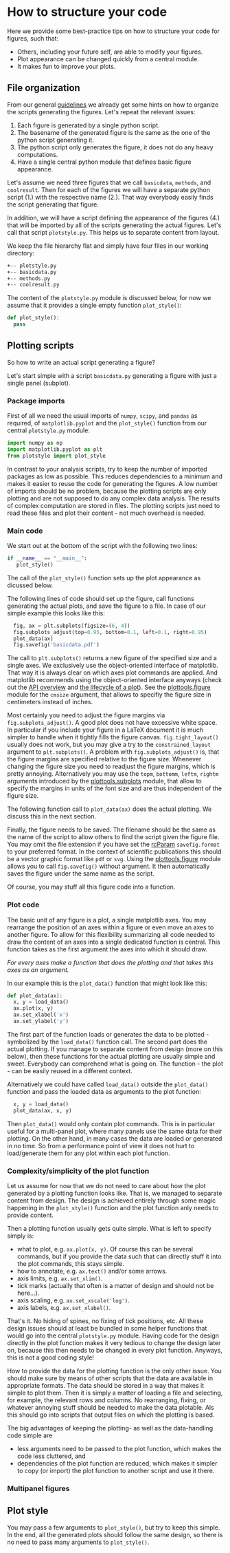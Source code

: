 # How to structure your code

Here we provide some best-practice tips on how to structure your code
for figures, such that:

- Others, including your future self, are able to modify your figures.
- Plot appearance can be changed quickly from a central module.
- It makes fun to improve your plots.


## File organization

From our general [guidelines](guide.md) we already get some hints on
how to organize the scripts generating the figures. Let's repeat the
relevant issues:

1. Each figure is generated by a single python script.
2. The basename of the generated figure is the same as the one of the python script generating it.
3. The python script only generates the figure, it does not do any heavy computations.
4. Have a single central python module that defines basic figure appearance.

Let's assume we need three figures that we call `basicdata`,
`methods`, and `coolresult`.  Then for each of the figures we will
have a separate python script (1.)  with the respective name (2.).
That way everybody easily finds the script generating that figure.

In addition, we will have a script defining the appearance of the
figures (4.) that will be imported by all of the scripts generating
the actual figures. Let's call that script `plotstyle.py`. This helps
us to separate content from layout.

We keep the file hierarchy flat and simply have four files in our
working directory:
```  txt
+-- plotstyle.py
+-- basicdata.py
+-- methods.py
+-- coolresult.py
```

The content of the `plotstyle.py` module is discussed below, for now we
assume that it provides a single empty function `plot_style()`:
```py
def plot_style():
  pass
```


## Plotting scripts

So how to write an actual script generating a figure?

Let's start simple with a script `basicdata.py` generating a figure
with just a single panel (subplot).


### Package imports

First of all we need the usual imports of `numpy`, `scipy`, and `pandas` as
required, of `matplotlib.pyplot` and the `plot_style()` function
from our central `plotstyle.py` module:
```py
import numpy as np
import matplotlib.pyplot as plt
from plotstyle import plot_style
```

In contrast to your analysis scripts, try to keep the number of
imported packages as low as possible. This reduces dependencies to a
minimum and makes it easier to reuse the code for generating the
figures. A low number of imports should be no problem, because the
plotting scripts are only plotting and are not supposed to do any
complex data analysis.  The results of complex computation are stored
in files. The plotting scripts just need to read these files and plot
their content - not much overhead is needed.


### Main code

We start out at the bottom of the script with the
following two lines:
```py
if __name__ == "__main__":
   plot_style()
```
The call of the `plot_style()` function sets up the plot
appearance as dicussed below.

The following lines of code should set up the figure, call functions
generating the actual plots, and save the figure to a file. In case of
our simple example this looks like this:
```py
  fig, ax = plt.subplots(figsize=(6, 4))
  fig.subplots_adjust(top=0.95, bottom=0.1, left=0.1, right=0.95)
  plot_data(ax)
  fig.savefig('basicdata.pdf')
```

The call to `plt.subplots()` returns a new figure of the specified
size and a single axes. We exclusively use the object-oriented
interface of matplotlib. That way it is always clear on which axes
plot commands are applied. And matplotlib recommends using the
object-oriented interface anyways (check out the [API
overview](https://matplotlib.org/stable/api/index.html) and [the
lifecycle of a
plot](https://matplotlib.org/stable/tutorials/introductory/lifecycle.html)).
See the [plottools.figure](figure.md#figure-size) module for the `cmsize`
argument, that allows to specifiy the figure size in centimeters
instead of inches.

Most certainly you need to adjust the figure margins via
`fig.subplots_adjust()`. A good plot does not have excessive white
space. In particular if you include your figure in a LaTeX document it
is much simpler to handle when it tightly fills the figure
canvas. `fig.tight_layout()` usually does not work, but you may give a
try to the `constrained_layout` argument to `plt.subplots()`. A
problem with `fig.subplots_adjust()` is, that the figure margins are
specified relative to the figure size. Whenever changing the figure
size you need to readjust the figure margins, which is pretty
annoying. Alternatively you may use the `topm`, `bottomm`, `leftm`,
`rightm` arguments introduced by the
[plottools.subplots](subplots.md#figure-margins) module, that allow to
specify the margins in units of the font size and are thus independent
of the figure size.

The following function call to `plot_data(ax)` does the actual
plotting. We discuss this in the next section.

Finally, the figure needs to be saved. The filename should be the same
as the name of the script to allow others to find the script given the
figure file. You may omit the file extension if you have set the
[rcParam](https://matplotlib.org/stable/tutorials/introductory/customizing.html)
`savefig.format` to your preferred format. In the context of
scientific publications this should be a vector graphic format like
`pdf` or `svg`. Using the
[plottools.figure](figure.md#default-file-name) module allows you to
call `fig.savefig()` without argument. It then automatically saves the
figure under the same name as the script.

Of course, you may stuff all this figure code into a function.


### Plot code

The basic unit of any figure is a plot, a single matplotlib axes.  You
may rearrange the position of an axes within a figure or even move an
axes to another figure. To allow for this flexibility summarizing all
code needed to draw the content of an axes into a single dedicated
function is central. This function takes as the first argument the
axes into which it should draw.

*For every axes make a function that does the plotting and that takes
 this axes as an argument.*

In our example this is the `plot_data()` function that might look
like this:
```py
def plot_data(ax):
  x, y = load_data()
  ax.plot(x, y)
  ax.set_xlabel('x')
  ax.set_ylabel('y')
```
The first part of the function loads or generates the data to be
plotted - symbolized by the `load_data()` function call.  The second
part does the actual plotting. If you manage to separate content from
design (more on this below), then these functions for the actual
plotting are usually simple and sweet. Everybody can comprehend what
is going on. The function - the plot - can be easily reused in a
different context.

Alternatively we could have called `load_data()` outside the
`plot_data()` function and pass the loaded data as arguments to the
plot function:
```py
  x, y = load_data()
  plot_data(ax, x, y)
```
Then `plot_data()` would only contain plot commands. This is in
particular useful for a multi-panel plot, where many panels use the
same data for their plotting.  On the other hand, in many cases the
data are loaded or generated in no time. So from a performance point
of view it does not hurt to load/generate them for any plot within
each plot function.


### Complexity/simplicity of the plot function

Let us assume for now that we do not need to care about how the plot
generated by a plotting function looks like. That is, we managed to
separate content from design. The design is achieved entirely through
some magic happening in the `plot_style()` function and the plot
function anly needs to provide content.

Then a plotting function usually gets quite simple. What is left to
specify simply is:

- what to plot, e.g. `ax.plot(x, y)`. Of course this can be several
  commands, but if you provide the data such that can directly stuff
  it into the plot commands, this stays simple.
- how to annotate, e.g. `ax.text()` and/or some arrows.
- axis limits, e.g. `ax.set_xlim()`.
- tick marks (actually that often is a matter of design and should not be here...).
- axis scaling, e.g. `ax.set_xscale('log')`.
- axis labels, e.g. `ax.set_xlabel()`.

That's it. No hiding of spines, no fixing of tick positions, etc. All
these design issues should at least be bundled in some helper
functions that would go into the central `plotstyle.py` module. Having
code for the design directly in the plot function makes it very
tedious to change the design later on, because this then needs to be
changed in every plot function. Anyways, this is not a good coding
style!

How to provide the data for the plotting function is the only other
issue. You should make sure by means of other scripts that the data
are available in appropriate formats. The data should be stored in a
way that makes it simple to plot them. Then it is simply a matter of
loading a file and selecting, for example, the relevant rows and
columns. No rearranging, fixing, or whatever annoying stuff should be
needed to make the data plotable. Als this should go into scripts that
output files on which the plotting is based.

The big advantages of keeping the plotting- as well as the
data-handling code simple are

- less arguments need to be passed to the plot function, which makes
  the code less cluttered, and
- dependencies of the plot function are reduced, which makes it
  simpler to copy (or import) the plot function to another script and
  use it there.


### Multipanel figures


## Plot style

You may pass a few arguments to `plot_style()`, but try to keep this
simple. In the end, all the generated plots should follow the same
design, so there is no need to pass many arguments to `plot_style()`.

